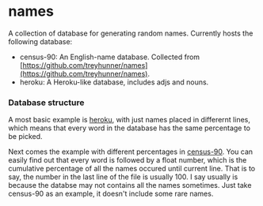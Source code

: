 # names

A collection of database for generating random names. Currently hosts the following database:

- census-90: An English-name database. Collected from [https://github.com/treyhunner/names](https://github.com/treyhunner/names).
- heroku: A Heroku-like database, includes adjs and nouns.

### Database structure

A most basic example is [heroku](https://github.com/random-names/names/tree/master/heroku), with just names placed in differernt lines, which means that every word in the database has the same percentage to be picked.

Next comes the example with different percentages in [census-90](https://github.com/random-names/names/tree/master/heroku). You can easily find out that every word is followed by a float number, which is the cumulative percentage of all the names occured until current line. That is to say, the number in the last line  of the file is usually 100. I say usually is because the databse may not contains all the names sometimes. Just take census-90 as an example, it doesn't include some rare names.